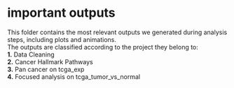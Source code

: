 # important outputs
This folder contains the most relevant outputs we generated during analysis steps, including plots and animations.
</br> The outputs are classified according to the project they belong to:
</br> **1.** Data Cleaning
</br> **2.** Cancer Hallmark Pathways
</br> **3.** Pan cancer on tcga_exp
</br> **4.** Focused analysis on tcga_tumor_vs_normal
